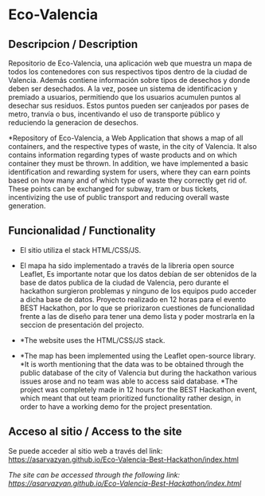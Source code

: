 # Eco-Valencia
## Descripcion / Description

Repositorio de Eco-Valencia, una aplicación web que muestra un mapa de todos los contenedores con sus respectivos tipos dentro de la ciudad de Valencia. Además contiene información sobre tipos de desechos y donde deben ser desechados. A la vez, posee un sistema de identificacion y premiado a usuarios, permitiendo que los usuarios acumulen puntos al desechar sus residuos. Estos puntos pueden ser canjeados por pases de metro, tranvía o bus, incentivando el uso de transporte público y reduciendo la generacion de desechos. 

*Repository of Eco-Valencia, a Web Application that shows a map of all containers, and the respective types of waste, in the city of Valencia. It also contains information regarding types of waste products and on which container they must be thrown. In addition, we have implemented a basic identification and rewarding system for users, where they can earn points based on how many and of which type of waste they correctly get rid of. These points can be exchanged for subway, tram or bus tickets, incentivizing the use of public transport and reducing overall waste generation.

## Funcionalidad / Functionality
* El sitio utiliza el stack HTML/CSS/JS.
* El mapa ha sido implementado a través de la libreria open source Leaflet,
Es importante notar que los datos debían de ser obtenidos de la base de datos publica de la ciudad de Valencia, pero durante el hackathon surgieron problemas y ninguno de los equipos pudo acceder a dicha base de datos. 
Proyecto realizado en 12 horas para el evento BEST Hackathon, por lo que se priorizaron cuestiones de funcionalidad frente a las de diseño para tener una demo lista y poder mostrarla en la seccion de presentación del projecto.

* *The website uses the HTML/CSS/JS stack. 
* *The map has been implemented using the Leaflet open-source library. 
*It is worth mentioning that the data was to be obtained through the public database of the city of Valencia but during the hackathon various issues arose and no team was able to access said database. 
*The project was completely made in 12 hours for the BEST Hackathon event, which meant that out team prioritized functionality rather design, in order to have a working demo for the project presentation.

## Acceso al sitio / Access to the site
Se puede acceder al sitio web a través del link: https://asarvazyan.github.io/Eco-Valencia-Best-Hackathon/index.html

*The site can be accessed through the following link: https://asarvazyan.github.io/Eco-Valencia-Best-Hackathon/index.html*
